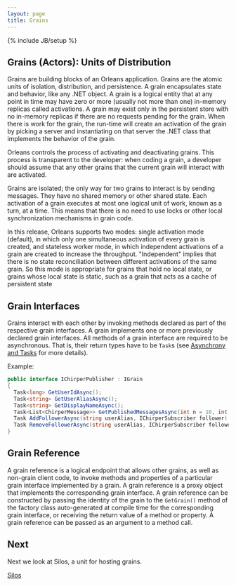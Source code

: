 ```yaml
---
layout: page
title: Grains
---
```

{% include JB/setup %}

## Grains (Actors): Units of Distribution

Grains are building blocks of an Orleans application. 
Grains are the atomic units of isolation, distribution, and persistence. 
A grain encapsulates state and behavior, like any .NET object. 
A grain is a logical entity that at any point in time may have zero or more (usually not more than one) in-memory replicas called activations. 
A grain may exist only in the persistent store with no in-memory replicas if there are no requests pending for the grain. 
When there is work for the grain, the run-time will create an activation of the grain by picking a server and instantiating on that server the .NET class that implements the behavior of the grain. 

Orleans controls the process of activating and deactivating grains. 
This process is transparent to the developer: when coding a grain, a developer should assume that any other grains that the current grain will interact with are activated. 

Grains are isolated; the only way for two grains to interact is by sending messages. 
They have no shared memory or other shared state. 
Each activation of a grain executes at most one logical unit of work, known as a turn, at a time.
This means that there is no need to use locks or other local synchronization mechanisms in grain code.

In this release, Orleans supports two modes: single activation mode (default), in which only one simultaneous activation of every grain is created, and stateless worker mode, in which independent activations of a grain are created to increase the throughput. 
"Independent" implies that there is no state reconciliation between different activations of the same grain. 
So this mode is appropriate for grains that hold no local state, or grains whose local state is static, such as a grain that acts as a cache of persistent state

## Grain Interfaces

Grains interact with each other by invoking methods declared as part of the respective grain interfaces. 
A grain implements one or more previously declared grain interfaces. 
All methods of a grain interface are required to be asynchronous. 
That is, their return types have to be `Task`s (see [Asynchrony and Tasks](Asynchrony-and-Tasks) for more details). 

Example:

``` csharp
public interface IChirperPublisher : IGrain 
{ 
  Task<long> GetUserIdAsync(); 
  Task<string> GetUserAliasAsync();
  Task<string> GetDisplayNameAsync();
  Task<List<ChirperMessage>> GetPublishedMessagesAsync(int n = 10, int start = 0); 
  Task AddFollowerAsync(string userAlias, IChirperSubscriber follower); 
  Task RemoveFollowerAsync(string userAlias, IChirperSubscriber follower); 
} 
```

## Grain Reference

A grain reference is a logical endpoint that allows other grains, as well as non-grain client code, to invoke methods and properties of a particular grain interface implemented by a grain. 
A grain reference is a proxy object that implements the corresponding grain interface. 
A grain reference can be constructed by passing the identity of the grain to the `GetGrain()` method of the factory class auto-generated at compile time for the corresponding grain interface, or receiving the return value of a method or property. 
A grain reference can be passed as an argument to a method call.

## Next
Next we look at Silos, a unit for hosting grains.

[Silos](Silos)
